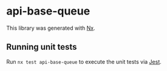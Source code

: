 # api-base-queue

This library was generated with [Nx](https://nx.dev).

## Running unit tests

Run `nx test api-base-queue` to execute the unit tests via [Jest](https://jestjs.io).
